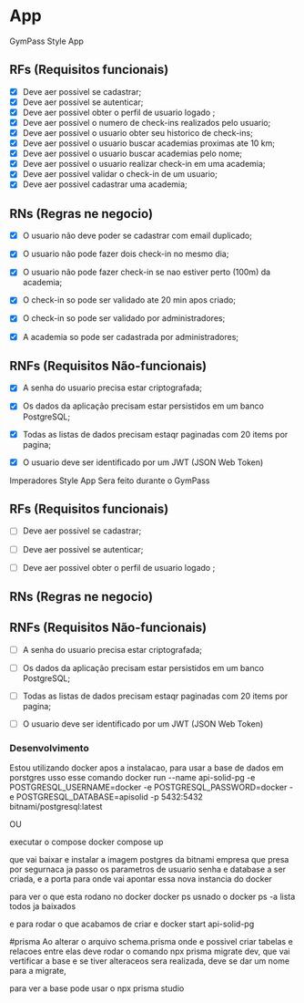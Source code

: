 # App

GymPass Style App

## RFs (Requisitos funcionais) 

- [x] Deve aer possivel se cadastrar;
- [x] Deve aer possivel se autenticar;
- [x] Deve aer possivel obter o perfil de usuario logado ;
- [x] Deve aer possivel o numero de check-ins realizados pelo usuario;
- [x] Deve aer possivel o usuario obter seu historico de check-ins;
- [x] Deve aer possivel o usuario buscar academias proximas ate 10 km;
- [x] Deve aer possivel o usuario buscar academias pelo nome;
- [x] Deve aer possivel o usuario realizar check-in em uma academia;
- [x] Deve aer possivel validar o check-in de um usuario;
- [x] Deve aer possivel cadastrar uma academia;

## RNs (Regras ne negocio)

- [x] O usuario não deve poder se cadastrar com email duplicado;
- [x] O usuario não pode fazer dois check-in no mesmo dia;
- [x] O usuario não pode fazer check-in se nao estiver perto (100m) da academia;
- [x] O check-in so pode ser validado ate 20 min apos criado;
- [x] O check-in so pode ser validado por administradores;
- [x] A academia so pode ser cadastrada por administradores;



## RNFs (Requisitos Não-funcionais) 

- [x] A senha do usuario precisa estar criptografada;
- [x] Os dados da aplicação precisam estar persistidos em um banco PostgreSQL;
- [x] Todas as listas de dados precisam estaqr paginadas com 20 items por pagina;
- [x] O usuario deve ser identificado por um JWT (JSON Web Token)



Imperadores Style App
Sera feito durante o GymPass

## RFs (Requisitos funcionais) 

- [ ] Deve aer possivel se cadastrar;
- [ ] Deve aer possivel se autenticar;
- [ ] Deve aer possivel obter o perfil de usuario logado ;


## RNs (Regras ne negocio)

## RNFs (Requisitos Não-funcionais) 

- [ ] A senha do usuario precisa estar criptografada;
- [ ] Os dados da aplicação precisam estar persistidos em um banco PostgreSQL;
- [ ] Todas as listas de dados precisam estaqr paginadas com 20 items por pagina;
- [ ] O usuario deve ser identificado por um JWT (JSON Web Token)





### Desenvolvimento 

Estou utilizando docker 
apos a instalacao, para usar a base de dados em porstgres usso esse comando 
docker run --name api-solid-pg -e POSTGRESQL_USERNAME=docker -e POSTGRESQL_PASSWORD=docker -e POSTGRESQL_DATABASE=apisolid -p 5432:5432 bitnami/postgresql:latest

OU

executar o compose 
docker compose up 

que vai baixar e instalar a imagem postgres da bitnami empresa que presa por segurnaca
ja passo os parametros de usuario senha e database a ser criada, e a porta para onde vai apontar essa nova instancia do docker 

para ver o que esta rodano no docker 
docker ps 
usnado o docker ps -a lista todos ja baixados 

e para rodar o que acabamos de criar e 
docker start api-solid-pg


#prisma 
Ao alterar o arquivo schema.prisma onde e possivel criar tabelas e relacoes entre elas 
deve rodar o comando 
npx prisma migrate dev, que vai vertificar a base e se tiver alteraceos sera realizada, deve se dar um nome para a migrate, 

para ver a base pode usar o npx prisma studio


